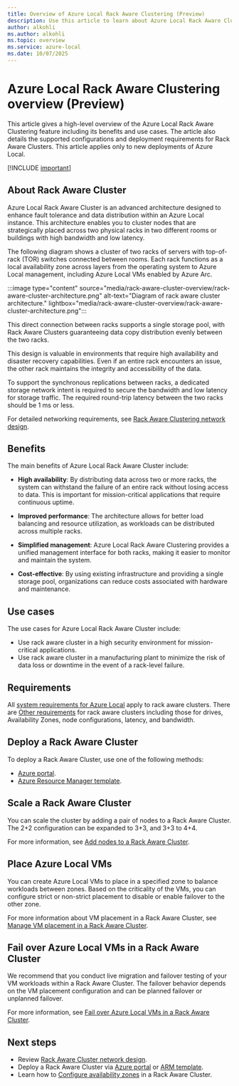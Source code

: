 ```yaml
---
title: Overview of Azure Local Rack Aware Clustering (Preview)
description: Use this article to learn about Azure Local Rack Aware Clustering. (Preview)
author: alkohli
ms.author: alkohli
ms.topic: overview
ms.service: azure-local
ms.date: 10/07/2025
---
```


# Azure Local Rack Aware Clustering overview (Preview)

This article gives a high-level overview of the Azure Local Rack Aware Clustering feature including its benefits and use cases. The article also details the supported configurations and deployment requirements for Rack Aware Clusters. This article applies only to new deployments of Azure Local.

[!INCLUDE [important](../includes/hci-preview.md)]

## About Rack Aware Cluster

Azure Local Rack Aware Cluster is an advanced architecture designed to enhance fault tolerance and data distribution within an Azure Local instance. This architecture enables you to cluster nodes that are strategically placed across two physical racks in two different rooms or buildings with high bandwidth and low latency.

The following diagram shows a cluster of two racks of servers with top-of-rack (TOR) switches connected between rooms. Each rack functions as a local availability zone across layers from the operating system to Azure Local management, including Azure Local VMs enabled by Azure Arc.  

:::image type="content" source="media/rack-aware-cluster-overview/rack-aware-cluster-architecture.png" alt-text="Diagram of rack aware cluster architecture." lightbox="media/rack-aware-cluster-overview/rack-aware-cluster-architecture.png":::

This direct connection between racks supports a single storage pool, with Rack Aware Clusters guaranteeing data copy distribution evenly between the two racks.  

This design is valuable in environments that require high availability and disaster recovery capabilities. Even if an entire rack encounters an issue, the other rack maintains the integrity and accessibility of the data.

To support the synchronous replications between racks, a dedicated storage network intent is required to secure the bandwidth and low latency for storage traffic. The required round-trip latency between the two racks should be 1 ms or less.

For detailed networking requirements, see [Rack Aware Clustering network design](../index.yml).

## Benefits

The main benefits of Azure Local Rack Aware Cluster include:

- **High availability**: By distributing data across two or more racks, the system can withstand the failure of an entire rack without losing access to data. This is important for mission-critical applications that require continuous uptime.

- **Improved performance**: The architecture allows for better load balancing and resource utilization, as workloads can be distributed across multiple racks.

- **Simplified management**: Azure Local Rack Aware Clustering provides a unified management interface for both racks, making it easier to monitor and maintain the system.

- **Cost-effective**: By using existing infrastructure and providing a single storage pool, organizations can reduce costs associated with hardware and maintenance.


## Use cases

The use cases for Azure Local Rack Aware Cluster include:

- Use rack aware cluster in a high security environment for mission-critical applications.
- Use rack aware cluster in a manufacturing plant to minimize the risk of data loss or downtime in the event of a rack-level failure.  

## Requirements

All [system requirements for Azure Local](../concepts/system-requirements-23h2.md) apply to rack aware clusters. There are [Other requirements](../index.yml) for rack aware clusters including those for drives, Availability Zones, node configurations, latency, and bandwidth.


## Deploy a Rack Aware Cluster

To deploy a Rack Aware Cluster, use one of the following methods:

- [Azure portal](../index.yml).
- [Azure Resource Manager template](../index.yml).

## Scale a Rack Aware Cluster

You can scale the cluster by adding a pair of nodes to a Rack Aware Cluster. The 2+2 configuration can be expanded to 3+3, and 3+3 to 4+4.

For more information, see [Add nodes to a Rack Aware Cluster](../index.yml).

## Place Azure Local VMs

You can create Azure Local VMs to place in a specified zone to balance workloads between zones. Based on the criticality of the VMs, you can configure strict or non-strict placement to disable or enable failover to the other zone.

For more information about VM placement in a Rack Aware Cluster, see [Manage VM placement in a Rack Aware Cluster](../index.yml).

## Fail over Azure Local VMs in a Rack Aware Cluster

We recommend that you conduct live migration and failover testing of your VM workloads within a Rack Aware Cluster. The failover behavior depends on the VM placement configuration and can be planned failover or unplanned failover.

For more information, see [Fail over Azure Local VMs in a Rack Aware Cluster](../index.yml).


## Next steps

- Review [Rack Aware Cluster network design](../index.yml).
- Deploy a Rack Aware Cluster via [Azure portal](../index.yml) or [ARM template](../index.yml).
- Learn how to [Configure availability zones](../index.yml) in a Rack Aware Cluster.
